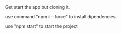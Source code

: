 Get start the app but cloning it.

use command "npm i --force" to install dipendencies.

use "npm start" to start the project
